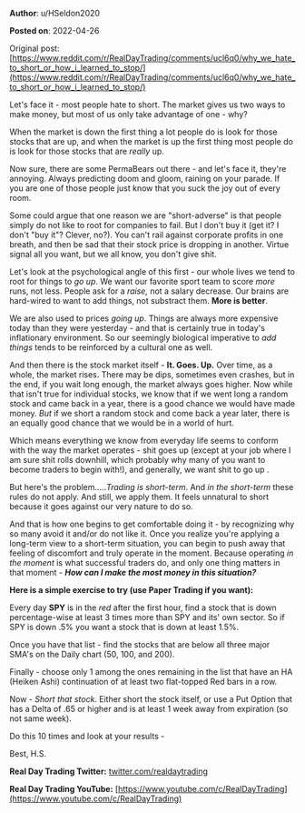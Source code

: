 **Author**: u/HSeldon2020

**Posted on**: 2022-04-26

Original post: [https://www.reddit.com/r/RealDayTrading/comments/ucl6q0/why_we_hate_to_short_or_how_i_learned_to_stop/](https://www.reddit.com/r/RealDayTrading/comments/ucl6q0/why_we_hate_to_short_or_how_i_learned_to_stop/)

Let's face it - most people hate to short. The market gives us two ways to make money, but most of us only take advantage of one - why?

When the market is down the first thing a lot people do is look for those stocks that are up, and when the market is up the first thing most people do is look for those stocks that are *really* up.

Now sure, there are some PermaBears out there - and let's face it, they're annoying. Always predicting doom and gloom, raining on your parade.  If you are one of those people just know that you suck the joy out of every room.

Some could argue that one reason we are "short-adverse" is that people simply do not like to root for companies to fail.  But I don't buy it (get it? I don't "buy it"? Clever, no?).  You can't rail against corporate profits in one breath, and then be sad that their stock price is dropping in another.  Virtue signal all you want, but we all know, you don't give shit.

Let's look at the psychological angle of this first - our whole lives we tend to root for things to *go up*.  We want our favorite sport team to score *more* runs, not less. People ask for a *raise,* not a salary decrease. Our brains are hard-wired to want to add things, not substract them.  **More is better**.  

We are also used to prices *going up*.  Things are always more expensive today than they were yesterday - and that is certainly true in today's inflationary environment.   So our seemingly biological imperative to *add things* tends to be reinforced by a cultural one as well.

And then there is the stock market itself - **It. Goes. Up.**  Over time, as a whole, the market rises. There may be dips, sometimes even crashes, but in the end, if you wait long enough, the market always goes higher.    Now while that isn't true for individual stocks, we know that if we went long a random stock and came back in a year, there is a good chance we would have made money.  *But* if we short a random stock and come back a year later, there is an equally good chance that we would be in a world of hurt. 

Which means everything we know from everyday life seems to conform with the way the market operates - shit goes up (except at your job where I am sure shit rolls downhill, which probably why many of you want to become traders to begin with!), and generally, we want shit to go up .

But here's the problem.....*Trading is short-term*.  And *in the short-term* these rules do not apply.  And still, we apply them.  It feels unnatural to short because it goes against our very nature to do so.  

And that is how one begins to get comfortable doing it - by recognizing why so many avoid it and/or do not like it.  Once you realize you're applying a long-term view to a short-term situation, you can begin to push away that feeling of discomfort and truly operate in the moment.  Because operating *in the moment* is what successful traders do, and only one thing matters in that moment - ***How can I make the most money in this situation?***

**Here is a simple exercise to try (use Paper Trading if you want):**

Every day **SPY** is in the *red* after the first hour, find a stock that is down percentage-wise at least 3 times more than SPY and its' own sector.  So if SPY is down .5% you want a stock that is down at least 1.5%.

Once you have that list - find the stocks that are below all three major SMA's on the Daily chart (50, 100, and 200).

Finally - choose only 1 among the ones remaining in the list that have an HA (Heiken Ashi) continuation of at least two flat-topped Red bars in a row.

Now - *Short that stock*. Either short the stock itself, or use a Put Option that has a Delta of .65 or higher and is at least 1 week away from expiration (so not same week).

Do this 10 times and look at your results - 

Best, H.S.

**Real Day Trading Twitter:** [twitter.com/realdaytrading](https://twitter.com/realdaytrading)

**Real Day Trading YouTube:** [https://www.youtube.com/c/RealDayTrading](https://www.youtube.com/c/RealDayTrading)